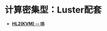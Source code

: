 # 计算密集型：Luster配套<a name="ZH-CN_TOPIC_0114103998"></a>

-   **[HL2\(KVM\) -- IB](HL2(KVM)----IB.md)**  


